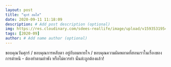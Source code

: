 ```yaml
---
layout: post
title: "ศุกร์ สดใส"
date: 2020-09-11 11:18:09
description: # Add post description (optional)
img: https://res.cloudinary.com/sdees-reallife/image/upload/v1593531954/1593483812046.jpg # Add image post (optional)
tags: [2020-09]
author: # Add name author (optional)
---
```

ขอบคุณวันศุกร์ / ขอบคุณการหลับตา อยู่กับลมหายใจ / ขอบคุณความผิดพลาดที่สอนเราในเรื่องของการตำหนิ - ต้องทำตามลำพัง หรือไม่ควรทำ นั่นล่ะถูกต้องแล้ว!

<i class="fa fa-child" style="color:plum"></i>
